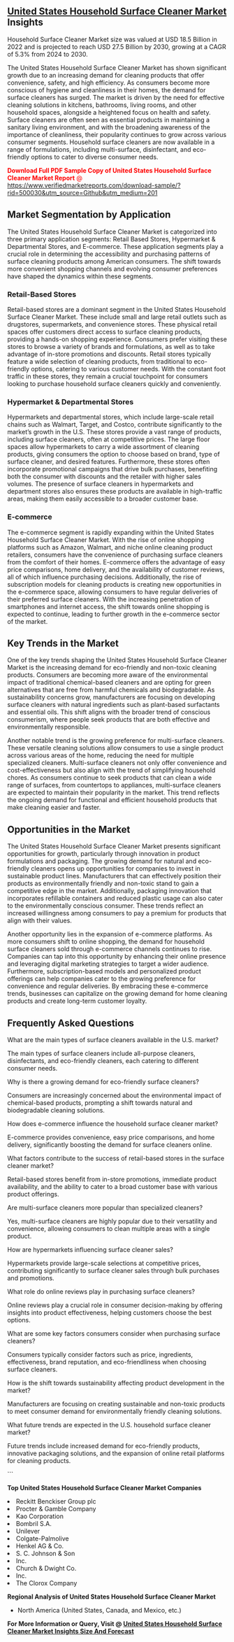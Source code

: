 <h2><a href="https://www.verifiedmarketreports.com/download-sample/?rid=500030&amp;utm_source=Github&amp;utm_medium=201" target="_blank">United States Household Surface Cleaner Market</a> Insights</h2><p>Household Surface Cleaner Market size was valued at USD 18.5 Billion in 2022 and is projected to reach USD 27.5 Billion by 2030, growing at a CAGR of 5.3% from 2024 to 2030.</p><p><p>The United States Household Surface Cleaner Market has shown significant growth due to an increasing demand for cleaning products that offer convenience, safety, and high efficiency. As consumers become more conscious of hygiene and cleanliness in their homes, the demand for surface cleaners has surged. The market is driven by the need for effective cleaning solutions in kitchens, bathrooms, living rooms, and other household spaces, alongside a heightened focus on health and safety. Surface cleaners are often seen as essential products in maintaining a sanitary living environment, and with the broadening awareness of the importance of cleanliness, their popularity continues to grow across various consumer segments. Household surface cleaners are now available in a range of formulations, including multi-surface, disinfectant, and eco-friendly options to cater to diverse consumer needs. <p><span class=""><span style="color: #ff0000;"><strong>Download Full PDF Sample Copy of United States Household Surface Cleaner Market Report</strong> @ </span><a href="https://www.verifiedmarketreports.com/download-sample/?rid=500030&amp;utm_source=Github&amp;utm_medium=201" target="_blank">https://www.verifiedmarketreports.com/download-sample/?rid=500030&amp;utm_source=Github&amp;utm_medium=201</a></span></p></p><h2>Market Segmentation by Application</h2><p>The United States Household Surface Cleaner Market is categorized into three primary application segments: Retail Based Stores, Hypermarket & Departmental Stores, and E-commerce. These application segments play a crucial role in determining the accessibility and purchasing patterns of surface cleaning products among American consumers. The shift towards more convenient shopping channels and evolving consumer preferences have shaped the dynamics within these segments.</p><h3>Retail-Based Stores</h3><p>Retail-based stores are a dominant segment in the United States Household Surface Cleaner Market. These include small and large retail outlets such as drugstores, supermarkets, and convenience stores. These physical retail spaces offer customers direct access to surface cleaning products, providing a hands-on shopping experience. Consumers prefer visiting these stores to browse a variety of brands and formulations, as well as to take advantage of in-store promotions and discounts. Retail stores typically feature a wide selection of cleaning products, from traditional to eco-friendly options, catering to various customer needs. With the constant foot traffic in these stores, they remain a crucial touchpoint for consumers looking to purchase household surface cleaners quickly and conveniently.</p><h3>Hypermarket & Departmental Stores</h3><p>Hypermarkets and departmental stores, which include large-scale retail chains such as Walmart, Target, and Costco, contribute significantly to the market’s growth in the U.S. These stores provide a vast range of products, including surface cleaners, often at competitive prices. The large floor spaces allow hypermarkets to carry a wide assortment of cleaning products, giving consumers the option to choose based on brand, type of surface cleaner, and desired features. Furthermore, these stores often incorporate promotional campaigns that drive bulk purchases, benefiting both the consumer with discounts and the retailer with higher sales volumes. The presence of surface cleaners in hypermarkets and department stores also ensures these products are available in high-traffic areas, making them easily accessible to a broader customer base.</p><h3>E-commerce</h3><p>The e-commerce segment is rapidly expanding within the United States Household Surface Cleaner Market. With the rise of online shopping platforms such as Amazon, Walmart, and niche online cleaning product retailers, consumers have the convenience of purchasing surface cleaners from the comfort of their homes. E-commerce offers the advantage of easy price comparisons, home delivery, and the availability of customer reviews, all of which influence purchasing decisions. Additionally, the rise of subscription models for cleaning products is creating new opportunities in the e-commerce space, allowing consumers to have regular deliveries of their preferred surface cleaners. With the increasing penetration of smartphones and internet access, the shift towards online shopping is expected to continue, leading to further growth in the e-commerce sector of the market.</p><h2>Key Trends in the Market</h2><p>One of the key trends shaping the United States Household Surface Cleaner Market is the increasing demand for eco-friendly and non-toxic cleaning products. Consumers are becoming more aware of the environmental impact of traditional chemical-based cleaners and are opting for green alternatives that are free from harmful chemicals and biodegradable. As sustainability concerns grow, manufacturers are focusing on developing surface cleaners with natural ingredients such as plant-based surfactants and essential oils. This shift aligns with the broader trend of conscious consumerism, where people seek products that are both effective and environmentally responsible.</p><p>Another notable trend is the growing preference for multi-surface cleaners. These versatile cleaning solutions allow consumers to use a single product across various areas of the home, reducing the need for multiple specialized cleaners. Multi-surface cleaners not only offer convenience and cost-effectiveness but also align with the trend of simplifying household chores. As consumers continue to seek products that can clean a wide range of surfaces, from countertops to appliances, multi-surface cleaners are expected to maintain their popularity in the market. This trend reflects the ongoing demand for functional and efficient household products that make cleaning easier and faster.</p><h2>Opportunities in the Market</h2><p>The United States Household Surface Cleaner Market presents significant opportunities for growth, particularly through innovation in product formulations and packaging. The growing demand for natural and eco-friendly cleaners opens up opportunities for companies to invest in sustainable product lines. Manufacturers that can effectively position their products as environmentally friendly and non-toxic stand to gain a competitive edge in the market. Additionally, packaging innovation that incorporates refillable containers and reduced plastic usage can also cater to the environmentally conscious consumer. These trends reflect an increased willingness among consumers to pay a premium for products that align with their values.</p><p>Another opportunity lies in the expansion of e-commerce platforms. As more consumers shift to online shopping, the demand for household surface cleaners sold through e-commerce channels continues to rise. Companies can tap into this opportunity by enhancing their online presence and leveraging digital marketing strategies to target a wider audience. Furthermore, subscription-based models and personalized product offerings can help companies cater to the growing preference for convenience and regular deliveries. By embracing these e-commerce trends, businesses can capitalize on the growing demand for home cleaning products and create long-term customer loyalty.</p><h2>Frequently Asked Questions</h2><p>What are the main types of surface cleaners available in the U.S. market?</p><p>The main types of surface cleaners include all-purpose cleaners, disinfectants, and eco-friendly cleaners, each catering to different consumer needs.</p><p>Why is there a growing demand for eco-friendly surface cleaners?</p><p>Consumers are increasingly concerned about the environmental impact of chemical-based products, prompting a shift towards natural and biodegradable cleaning solutions.</p><p>How does e-commerce influence the household surface cleaner market?</p><p>E-commerce provides convenience, easy price comparisons, and home delivery, significantly boosting the demand for surface cleaners online.</p><p>What factors contribute to the success of retail-based stores in the surface cleaner market?</p><p>Retail-based stores benefit from in-store promotions, immediate product availability, and the ability to cater to a broad customer base with various product offerings.</p><p>Are multi-surface cleaners more popular than specialized cleaners?</p><p>Yes, multi-surface cleaners are highly popular due to their versatility and convenience, allowing consumers to clean multiple areas with a single product.</p><p>How are hypermarkets influencing surface cleaner sales?</p><p>Hypermarkets provide large-scale selections at competitive prices, contributing significantly to surface cleaner sales through bulk purchases and promotions.</p><p>What role do online reviews play in purchasing surface cleaners?</p><p>Online reviews play a crucial role in consumer decision-making by offering insights into product effectiveness, helping customers choose the best options.</p><p>What are some key factors consumers consider when purchasing surface cleaners?</p><p>Consumers typically consider factors such as price, ingredients, effectiveness, brand reputation, and eco-friendliness when choosing surface cleaners.</p><p>How is the shift towards sustainability affecting product development in the market?</p><p>Manufacturers are focusing on creating sustainable and non-toxic products to meet consumer demand for environmentally friendly cleaning solutions.</p><p>What future trends are expected in the U.S. household surface cleaner market?</p><p>Future trends include increased demand for eco-friendly products, innovative packaging solutions, and the expansion of online retail platforms for cleaning products.</p>```</p><p><strong>Top United States Household Surface Cleaner Market Companies</strong></p><div data-test-id=""><p><li>Reckitt Benckiser Group plc</li><li> Procter & Gamble Company</li><li> Kao Corporation</li><li> Bombril S.A.</li><li> Unilever</li><li> Colgate-Palmolive</li><li> Henkel AG & Co.</li><li> S. C. Johnson & Son</li><li> Inc.</li><li> Church & Dwight Co.</li><li> Inc.</li><li> The Clorox Company</li></p><div><strong>Regional Analysis of&nbsp;United States Household Surface Cleaner Market</strong></div><ul><li dir="ltr"><p dir="ltr">North America&nbsp;(United States, Canada, and Mexico, etc.)</p></li></ul><p><strong>For More Information or Query, Visit @&nbsp;</strong><strong><a href="https://www.verifiedmarketreports.com/product/household-surface-cleaner-market/?utm_source=Github&amp;utm_medium=201" target="_blank">United States Household Surface Cleaner Market Insights Size And Forecast</a></strong></p></div>
